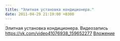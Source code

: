 ```yaml
---
title: "Элитная установка кондиционера."
date: 2011-04-29 21:19:00 +0300
---
```


Элитная установка кондиционера.
Видеозапись
<a class="vk-attach" href="https://vk.com/video41076938_159652277">https://vk.com/video41076938_159652277</a>
<a class="vk-attach" href="https://vk.com/video41076938_159652277">Вложение</a>
